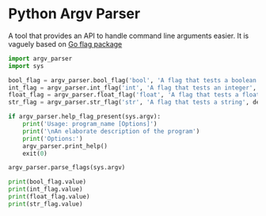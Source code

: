 # Python Argv Parser

A tool that provides an API to handle command line arguments easier. It is vaguely based on [Go flag package](https://pkg.go.dev/flag)

```python
import argv_parser
import sys

bool_flag = argv_parser.bool_flag('bool', 'A flag that tests a boolean')
int_flag = argv_parser.int_flag('int', 'A flag that tests an integer', default=1, required=True)
float_flag = argv_parser.float_flag('float', 'A flag that tests a floating point value')
str_flag = argv_parser.str_flag('str', 'A flag that tests a string', default='empty')

if argv_parser.help_flag_present(sys.argv):
    print('Usage: program_name [Options]')
    print('\nAn elaborate description of the program')
    print('Options:')
    argv_parser.print_help()
    exit(0)

argv_parser.parse_flags(sys.argv)

print(bool_flag.value)
print(int_flag.value)
print(float_flag.value)
print(str_flag.value)
```
